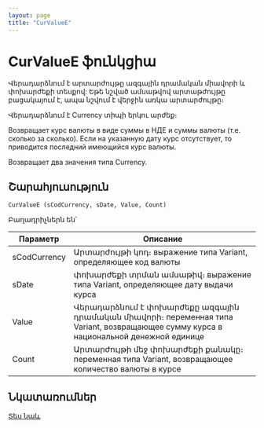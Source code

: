 ```yaml
---
layout: page
title: "CurValueE"
---
```


# CurValueE ֆունկցիա

Վերադարձնում է արտարժույթը ազգային դրամական միավորի և փոխարժեքի տեսքով:  Եթե նշված ամսաթվով արտաթժույթը բացակայում է, ապա նշվում է վերջին առկա արտարժույթը։

Վերադարձնում է Currency տիպի երկու արժեք։

Возвращает курс валюты в виде cуммы в НДЕ и суммы валюты (т.е. сколько за сколько). Если на указанную дату курс отсутствует, то приводится последний имеющийся курс валюты.

Возвращает два значения типа Currency.

## Շարահյուսություն

```as4x
CurValueE (sCodCurrency, sDate, Value, Count)
```
Բաղադրիչներն են՝

| Параметр | Описание |
|--|--|
| sCodCurrency | Արտարժույթի կոդ։ выражение типа Variant, определяющее код валюты |
| sDate | փոխարժեքի տրման ամսաթիվ։ выражение типа Variant, определяющее дату выдачи курса |
| Value | Վերադարձնում է փոխարժեքը ազգային դրամական միավորի։ переменная типа Variant, возвращающее сумму курса в национальной денежной единице |
| Count | Արտարժույթի մեջ փոխարժեքի քանակը։ переменная типа Variant, возвращающее количество валюты в курсе |


## Նկատառումներ

[Տես նաև](CurValue.md)
